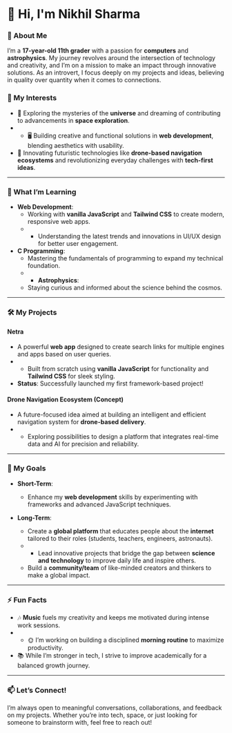 # 👋 Hi, I'm **Nikhil Sharma**  

### 🚀 About Me  
I’m a **17-year-old 11th grader** with a passion for **computers** and **astrophysics**. My journey revolves around the intersection of technology and creativity, and I’m on a mission to make an impact through innovative solutions. As an introvert, I focus deeply on my projects and ideas, believing in quality over quantity when it comes to connections.  

### 🌟 My Interests  
- 🌌 Exploring the mysteries of the **universe** and dreaming of contributing to advancements in **space exploration**.  
- - 🖥️ Building creative and functional solutions in **web development**, blending aesthetics with usability.  
- 📡 Innovating futuristic technologies like **drone-based navigation ecosystems** and revolutionizing everyday challenges with **tech-first ideas**.  
---

### 🧠 What I’m Learning  
- **Web Development**:  
  - Working with **vanilla JavaScript** and **Tailwind CSS** to create modern, responsive web apps.  
  -   - Understanding the latest trends and innovations in UI/UX design for better user engagement.  
- **C Programming**:  
  - Mastering the fundamentals of programming to expand my technical foundation.  
  - - **Astrophysics**:  
  - Staying curious and informed about the science behind the cosmos.  
---

### 🛠️ My Projects  
#### **Netra**  
- A powerful **web app** designed to create search links for multiple engines and apps based on user queries.  
- - Built from scratch using **vanilla JavaScript** for functionality and **Tailwind CSS** for sleek styling.  
- **Status**: Successfully launched my first framework-based project!  

#### **Drone Navigation Ecosystem (Concept)**  
- A future-focused idea aimed at building an intelligent and efficient navigation system for **drone-based delivery**.  
- - Exploring possibilities to design a platform that integrates real-time data and AI for precision and reliability.  

---

### 🎯 My Goals  
- **Short-Term**:  
  - Enhance my **web development** skills by experimenting with frameworks and advanced JavaScript techniques.  

- **Long-Term**:  
  - Create a **global platform** that educates people about the **internet** tailored to their roles (students, teachers, engineers, astronauts).  
  -   - Lead innovative projects that bridge the gap between **science and technology** to improve daily life and inspire others.  
  - Build a **community/team** of like-minded creators and thinkers to make a global impact.  
---

### ⚡ Fun Facts  
- 🎶 **Music** fuels my creativity and keeps me motivated during intense work sessions.  
- - 🌞 I’m working on building a disciplined **morning routine** to maximize productivity.  
- 📚 While I’m stronger in tech, I strive to improve academically for a balanced growth journey.  
---

### 📫 Let’s Connect!  
I’m always open to meaningful conversations, collaborations, and feedback on my projects. Whether you’re into tech, space, or just looking for someone to brainstorm with, feel free to reach out!  
